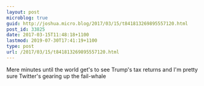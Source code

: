 ```yaml
---
layout: post
microblog: true
guid: http://joshua.micro.blog/2017/03/15/t841813269895557120.html
post_id: 33825
date: 2017-03-15T11:48:18+1100
lastmod: 2019-07-30T17:41:19+1100
type: post
url: /2017/03/15/t841813269895557120.html
---
```

Mere minutes until the world get's to see Trump's tax returns and I'm pretty sure Twitter's gearing up the fail-whale
